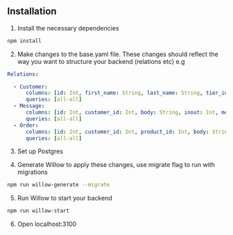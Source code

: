 ## Installation

1. Install the necessary dependencies

```bash
npm install
```

2. Make changes to the base.yaml file. These changes should reflect the way you want to structure your backend (relations etc) e.g

```yaml
Relations:

  - Customer:
      columns: [id: Int, first_name: String, last_name: String, tier_id: Int, created_date: Date]
      queries: [all-all]
  - Message:
      columns: [id: Int, customer_id: Int, body: String, inout: Int, message_type_id: Int, created_date: Date]
      queries: [all-all]
  - Order:
      columns: [id: Int, customer_id: Int, product_id: Int, body: String, created_date: Date]
      queries: [all-all] 
```
3. Set up Postgres 

4. Generate Willow to apply these changes, use migrate flag to run with migrations

```bash
npm run willow-generate --migrate
```

5. Run Willow to start your backend 

```bash
npm run willow-start
```

6. Open localhost:3100